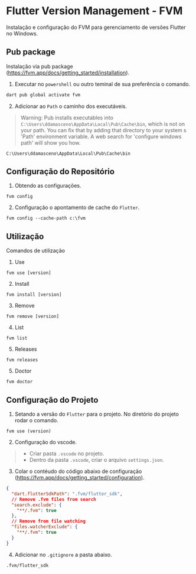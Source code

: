 # Flutter Version Management - FVM
Instalação e configuração do FVM para gerenciamento de versões Flutter no Windows.

## Pub package
Instalação via pub package (https://fvm.app/docs/getting_started/installation).

1. Executar no `powershell` ou outro teminal de sua preferência o comando.
```powershell
dart pub global activate fvm
```
2. Adicionar ao `Path` o caminho dos executáveis.
> Warning: Pub installs executables into `C:\Users\ddamasceno\AppData\Local\Pub\Cache\bin`, which is not on your path.
You can fix that by adding that directory to your system s 'Path' environment variable. A web search for 'configure windows path' will show you how.
```
C:\Users\ddamasceno\AppData\Local\Pub\Cache\bin
```

## Configuração do Repositório
1. Obtendo as configurações.
```
fvm config
```
2. Configuração o apontamento de cache do `Flutter`.
```
fvm config --cache-path c:\fvm
```

## Utilização
Comandos de utilização
1. Use
```
fvm use [version]
```
2. Install
```
fvm install [version]
```
3. Remove
```
fvm remove [version]
```
4. List
```
fvm list
```
5. Releases
```
fvm releases
```
5. Doctor
```
fvm doctor
```

## Configuração do Projeto
1. Setando a versão do `Flutter` para o projeto. No diretório do projeto rodar o comando. 
```
fvm use (version)
```
2. Configuração do vscode.
> - Criar pasta `.vscode` no projeto.
> - Dentro da pasta `.vscode`, criar o arquivo `settings.json`.
3. Colar o contéudo do código abaixo de configuração (https://fvm.app/docs/getting_started/configuration).
```json
{
  "dart.flutterSdkPath": ".fvm/flutter_sdk",
  // Remove .fvm files from search
  "search.exclude": {
    "**/.fvm": true
  },
  // Remove from file watching
  "files.watcherExclude": {
    "**/.fvm": true
  }
}
```
4. Adicionar no `.gitignore` a pasta abaixo.
```
.fvm/flutter_sdk
```
